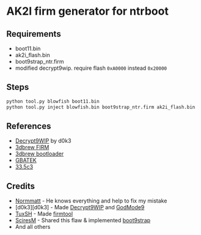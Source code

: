 # AK2I firm generator for ntrboot

## Requirements
- boot11.bin
- ak2i_flash.bin
- boot9strap_ntr.firm
- modified decrypt9wip. require flash `0xA0000` instead `0x20000`

## Steps
```bash
python tool.py blowfish boot11.bin
python tool.py inject blowfish.bin boot9strap_ntr.firm ak2i_flash.bin
```

## References
- [Decrypt9WIP][d9wip] by d0k3
- [3dbrew FIRM][firm]
- [3dbrew bootloader][bootloader]
- [GBATEK][gbatek]
- [33.5c3][33_5c3]

[d9wip]: https://github.com/d0k3/Decrypt9WIP
[firm]: https://www.3dbrew.org/wiki/FIRM
[bootloader]: https://www.3dbrew.org/wiki/Bootloader
[gbatek]: http://problemkaputt.de/gbatek.htm
[33_5c3]: https://sciresm.github.io/33-and-a-half-c3

## Credits
- [Normmatt][normmatt] - He knows everything and help to fix my mistake
- [d0k3][d0k3] - Made [Decrypt9WIP][d9wip] and [GodMode9][gm9]
- [TuxSH][tuxsh] - Made [firmtool][firmtool]
- [SciresM][sciresm] - Shared this flaw & implemented [boot9strap][b9s]
- And all others

[normmatt]: https://github.com/Normmatt
[sciresm]: https://github.com/SciresM/boot9strap
[tuxsh]: https://github.com/TuxSH/firmtool
[firmtool]: https://github.com/TuxSH/firmtool
[b9s]: https://github.com/SciresM/boot9strap
[gm9]: https://github.com/d0k3/GodMode9
